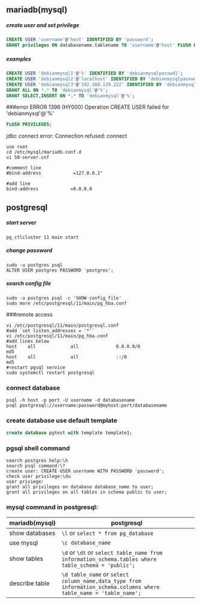 ## mariadb(mysql)  

##### create user and set privilege  
```sql
CREATE USER 'username'@'host' IDENTIFIED BY 'password';
GRANT privileges ON databasename.tablename TO 'username'@'host' FLUSH PRIVILEGES;
```  
##### examples  
```sql
CREATE USER 'debianmysql1'@'%' IDENTIFIED BY 'debianmysqlpasswd1';
CREATE USER 'debianmysql2'@'localhost' IDENTIFIED BY 'debianmysqlpasswd2';
CREATE USER 'debianmysql3'@'192.168.129.222' IDENTIFIED BY 'debianmysqlpasswd3';
GRANT ALL ON *.* TO 'debianmysql'@'%';
GRANT SELECT,INSERT ON *.* TO 'debianmysql'@'%';
```

###error
ERROR 1396 (HY000) Operation CREATE USER failed for 'debianmysql'@'%'
```sql
FLUSH PRIVILEGES;
```
jdbc connect error: Connection refused: connect
```shell script
use root
cd /etc/mysql/mariadb.conf.d
vi 50-server.cnf

#comment line 
#bind-address            =127.0.0.1"

#add line
bind-address            =0.0.0.0
```

## postgresql  

##### start server   
```shell script
pg_ctlcluster 11 main start
```
##### change password   
```shell script
sudo -u postgres psql
ALTER USER postgres PASSWORD 'postgres';
```
##### search config file   
```shell script 
sudo -u postgres psql -c 'SHOW config_file'
sudo more /etc/postgresql/11/main/pg_hba.conf
```
###remote access
```shell script
vi /etc/postgresql/11/main/postgresql.conf
#add `set listen_addresses = '*'`
vi /etc/postgresql/11/main/pg_hba.conf
#add lines below
host    all             all              0.0.0.0/0                       md5
host    all             all              ::/0                            md5
#restart pgsql service
sudo systemctl restart postgresql
```


### connect database  
```shell script
psql -h host -p port -U username -d databasename
psql postgresql://username:password@myhost:port/databasename
```

### create database use default template  
```sql
create database pgtest with template template1;
```
    
### pgsql shell command  
```shell script
search postgres help:\h
search psql command:\?
create user: CREATE USER username WITH PASSWORD 'password';
check user privilege:\du
user priviege:
grant all privileges on database database_name to user;
grant all privileges on all tables in schema public to user;

```

### mysql command in postgresql:
mariadb(mysql) | postgresql
---|---
show databases |`\l` or `select * from pg_database`
use mysql | `\c database_name`
show tables | `\d` or `\dt` or `select table_name from information_schema.tables where table_schema = 'public';`
describe table |`\d table_name` or `select column_name,data_type from information_schema.columns where table_name = 'table_name';`